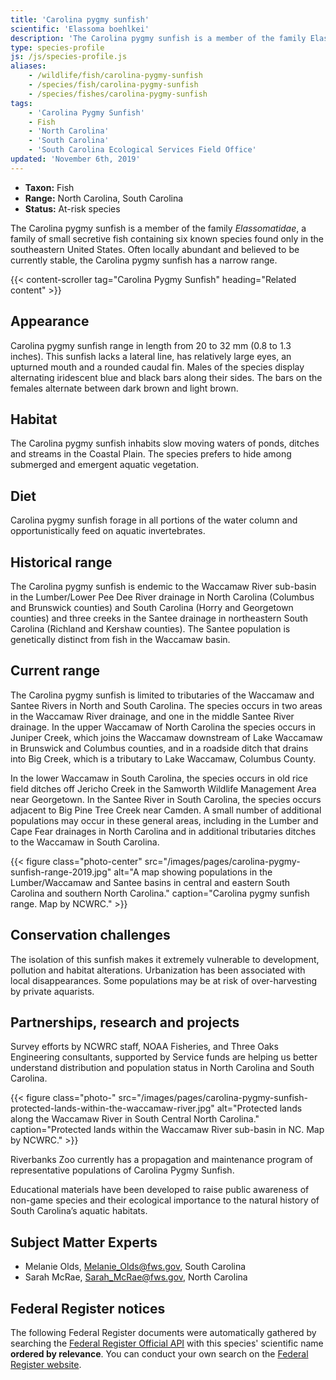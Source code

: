 ```yaml
---
title: 'Carolina pygmy sunfish'
scientific: 'Elassoma boehlkei'
description: 'The Carolina pygmy sunfish is a member of the family Elassomatidae, a family of small secretive fish containing six known species found only in the southeastern United States.'
type: species-profile
js: /js/species-profile.js
aliases:
    - /wildlife/fish/carolina-pygmy-sunfish
    - /species/fish/carolina-pygmy-sunfish
    - /species/fishes/carolina-pygmy-sunfish
tags:
    - 'Carolina Pygmy Sunfish'
    - Fish
    - 'North Carolina'
    - 'South Carolina'
    - 'South Carolina Ecological Services Field Office'
updated: 'November 6th, 2019'
---
```


- **Taxon:** Fish
- **Range:** North Carolina, South Carolina
- **Status:** At-risk species

The Carolina pygmy sunfish is a member of the family *Elassomatidae*, a family of small secretive fish containing six known species found only in the southeastern United States.  Often locally abundant and believed to be currently stable, the Carolina pygmy sunfish  has a narrow range.

{{< content-scroller tag="Carolina Pygmy Sunfish" heading="Related content" >}}

## Appearance

Carolina pygmy sunfish range in length from 20 to 32 mm (0.8 to 1.3 inches). This sunfish lacks a lateral line, has  relatively large eyes, an upturned mouth and a rounded caudal fin. Males of the species display alternating iridescent blue and black bars along their sides. The bars on the females alternate between dark brown and light brown.

## Habitat

The Carolina pygmy sunfish inhabits slow moving waters of ponds, ditches and streams in the Coastal Plain. The species prefers to hide among submerged and emergent aquatic vegetation.

## Diet

Carolina pygmy sunfish forage in all portions of the water column and opportunistically feed on aquatic invertebrates.

## Historical range

The Carolina pygmy sunfish is endemic to the Waccamaw River sub-basin in the Lumber/Lower Pee Dee River drainage in North Carolina (Columbus and Brunswick counties) and South Carolina (Horry and Georgetown counties) and three creeks in the Santee drainage in northeastern South Carolina (Richland and Kershaw counties).  The Santee population is genetically distinct from fish in the Waccamaw basin.

## Current range

The Carolina pygmy sunfish is limited to tributaries of the Waccamaw and Santee Rivers in North and South Carolina. The species occurs in two areas in the Waccamaw River drainage, and one in the middle Santee River drainage. In the upper Waccamaw of North Carolina the species occurs in Juniper Creek, which joins the Waccamaw downstream of Lake Waccamaw in Brunswick and Columbus counties, and in a roadside ditch that drains into Big Creek, which is a tributary to Lake Waccamaw, Columbus County.

In the lower Waccamaw in South Carolina, the species occurs in old rice field ditches off Jericho Creek in the Samworth Wildlife Management Area near Georgetown. In the Santee River in South Carolina, the species occurs adjacent to Big Pine Tree Creek near Camden. A small number of additional populations may occur in these general areas, including in the Lumber and Cape Fear drainages in North Carolina and in additional tributaries ditches to the Waccamaw in South Carolina.

{{< figure class="photo-center" src="/images/pages/carolina-pygmy-sunfish-range-2019.jpg" alt="A map showing populations in the Lumber/Waccamaw and Santee basins in central and eastern South Carolina and southern North Carolina." caption="Carolina pygmy sunfish range. Map by NCWRC." >}}

## Conservation challenges

The isolation of this sunfish makes it extremely vulnerable to development, pollution and habitat alterations. Urbanization has been associated with local disappearances. Some populations may be at risk of over-harvesting by private aquarists.

## Partnerships, research and projects

Survey efforts by NCWRC staff, NOAA Fisheries, and Three Oaks Engineering consultants, supported by Service funds are helping us better understand distribution and population status in North Carolina and South Carolina.

{{< figure class="photo-" src="/images/pages/carolina-pygmy-sunfish-protected-lands-within-the-waccamaw-river.jpg" alt="Protected lands along the Waccamaw River in South Central North Carolina." caption="Protected lands within the Waccamaw River sub-basin in NC. Map by NCWRC." >}}

Riverbanks Zoo currently has a propagation and maintenance program of representative populations of Carolina Pygmy Sunfish.

Educational materials have been developed to raise public awareness of non-game species and their ecological importance to the natural history of South Carolina’s aquatic habitats.

## Subject Matter Experts

- Melanie Olds, [Melanie_Olds@fws.gov](mailto:Melanie_Olds@fws.gov), South Carolina
- Sarah McRae, [Sarah_McRae@fws.gov](mailto:Sarah_McRae@fws.gov), North Carolina

## Federal Register notices

The following Federal Register documents were automatically gathered by searching the [Federal Register Official API](https://www.federalregister.gov/blog/learn/developers) with this species' scientific name **ordered by relevance**. You can conduct your own search on the [Federal Register website](https://www.federalregister.gov/articles/search).